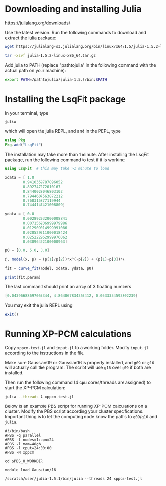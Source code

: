 # Downloading and installing Julia

https://julialang.org/downloads/

Use the latest version. Run the following commands to download and extract the julia package:

``` bash
wget https://julialang-s3.julialang.org/bin/linux/x64/1.5/julia-1.5.2-linux-x86_64.tar.gz

tar -xzvf julia-1.5.2-linux-x86_64.tar.gz
```

Add julia to PATH (replace "pathtojulia" in the following command with the actual path on your machine):
``` bash
export PATH=/pathtojulia/julia-1.5.2/bin:$PATH
```

# Installing the LsqFit package

In your terminal, type
``` bash
julia
```
which will open the julia REPL, and and in the PEPL, type

``` julia
using Pkg
Pkg.add("LsqFit")
```
The installation may take more than 1 minute. After installing the LsqFit package, run the following command to test if it is working:
``` julia
using LsqFit  # this may take >1 minute to load

xdata = [ 1.0
        0.9410359787896052
        0.892747272010167
        0.8440028046803102
        0.7944607563872212
        0.768315877119944
        0.7444147421008809]

ydata = [ 0.0
        0.002892932000008841
        0.007156206999979986
        0.012909014999991086
        0.020529311000018424
        0.025222962999976062
        0.03096462100000963]

p0 = [0.0, 5.0, 0.0]

@. model(x, p) = (p[1]/p[2])*x^(-p[2]) + (p[1]-p[3])*x

fit = curve_fit(model, xdata, ydata, p0)

print(fit.param)
```

The last command should print an array of 3 floating numbers
``` julia
[0.04396688697055344, 4.864867834353412, 0.0533354593802239]
```

You may exit the julia REPL using 
``` julia
exit()
```
# Running XP-PCM calculations

Copy `xppcm-test.jl` and `input.jl` to a working folder. Modify `input.jl` according to the instructions in the file. 

Make sure Gaussian09 or Gaussian16 is properly installed, and `g09` or `g16` will actually call the program. The script will use `g16` over `g09` if both are installed. 

Then run the following command (4 cpu cores/threads are assigned) to start the XP-PCM calculation:

``` bash
julia --threads 4 xppcm-test.jl
```

Below is an example PBS script for running XP-PCM calculations on a cluster. Modify the PBS script according your cluster specifications. Important thing is to let the computing node know the paths to `g09`/`g16` and `julia`.

``` pbs
#!/bin/bash
#PBS -q parallel
#PBS -l nodes=1:ppn=24
#PBS -l mem=48gb
#PBS -l cput=24:00:00 
#PBS -N xppcm

cd $PBS_O_WORKDIR

module load Gaussian/16

/scratch/user/julia-1.5.1/bin/julia --threads 24 xppcm-test.jl
```